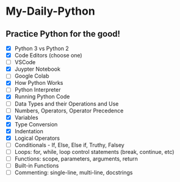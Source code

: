 # My-Daily-Python
## Practice Python for the good!
- [x] Python 3 vs Python 2
- [x] Code Editors (choose one)
- [ ] VSCode
- [x] Juypter Notebook
- [ ] Google Colab
- [x] How Python Works
- [ ] Python Interpreter
- [x] Running Python Code
- [ ] Data Types and their Operations and Use
- [ ] Numbers, Operators, Operator Precedence
- [x] Variables
- [x] Type Conversion
- [x] Indentation
- [x] Logical Operators
- [ ] Conditionals - If, Else, Else if, Truthy, Falsey
- [ ] Loops: for, while, loop control statements (break, continue, etc)
- [ ] Functions: scope, parameters, arguments, return
- [ ] Built-in Functions
- [ ] Commenting: single-line, multi-line, docstrings
